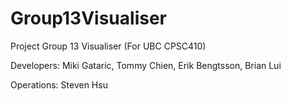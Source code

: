 Group13Visualiser
=================

Project Group 13 Visualiser (For UBC CPSC410)

Developers: Miki Gataric, Tommy Chien, Erik Bengtsson, Brian Lui

Operations: Steven Hsu
